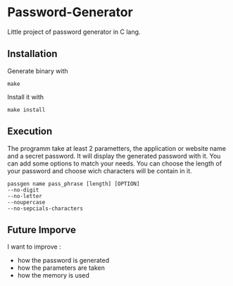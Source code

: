 # Password-Generator
Little project of password generator in C lang.

## Installation
Generate binary with
```
make
```
Install it with
```
make install
```

## Execution
The programm take at least 2 parametters, the application or website name and a secret password. It will display the generated password with it. You can add some options to match your needs. You can choose the length of your password and choose wich characters will be contain in it.
```
passgen name pass_phrase [length] [OPTION]
--no-digit
--no-letter
--noupercase
--no-sepcials-characters
```

## Future Imporve
I want to improve :
* how the password is generated
* how the parameters are taken
* how the memory is used
